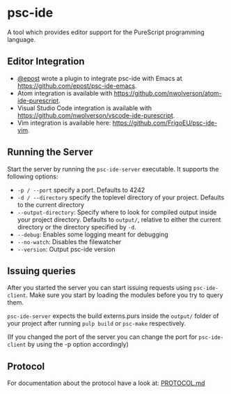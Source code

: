 psc-ide
===

A tool which provides editor support for the PureScript programming language.

## Editor Integration
* [@epost](https://github.com/epost) wrote a plugin to integrate psc-ide with Emacs at https://github.com/epost/psc-ide-emacs.
* Atom integration is available with https://github.com/nwolverson/atom-ide-purescript.
* Visual Studio Code integration is available with https://github.com/nwolverson/vscode-ide-purescript.
* Vim integration is available here: https://github.com/FrigoEU/psc-ide-vim.

## Running the Server
Start the server by running the `psc-ide-server` executable.
It supports the following options:

- `-p / --port` specify a port. Defaults to 4242
- `-d / --directory` specify the toplevel directory of your project. Defaults to
  the current directory
- `--output-directory`: Specify where to look for compiled output inside your
  project directory. Defaults to `output/`, relative to either the current
  directory or the directory specified by `-d`.
- `--debug`: Enables some logging meant for debugging
- `--no-watch`: Disables the filewatcher
- `--version`: Output psc-ide version

## Issuing queries

After you started the server you can start issuing requests using
`psc-ide-client`. Make sure you start by loading the modules before you try to
query them.

`psc-ide-server` expects the build externs.purs inside the `output/` folder of
your project after running `pulp build` or `psc-make` respectively.

(If you changed the port of the server you can change the port for
`psc-ide-client` by using the -p option accordingly)

## Protocol

For documentation about the protocol have a look at:
[PROTOCOL.md](PROTOCOL.md)
